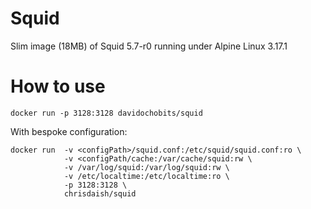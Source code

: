Squid
=====

Slim image (18MB) of Squid 5.7-r0 running under Alpine Linux 3.17.1

How to use
=========

```
docker run -p 3128:3128 davidochobits/squid
```

With bespoke configuration:

```
docker run  -v <configPath>/squid.conf:/etc/squid/squid.conf:ro \
            -v <configPath/cache:/var/cache/squid:rw \
            -v /var/log/squid:/var/log/squid:rw \
            -v /etc/localtime:/etc/localtime:ro \
            -p 3128:3128 \
            chrisdaish/squid
```
